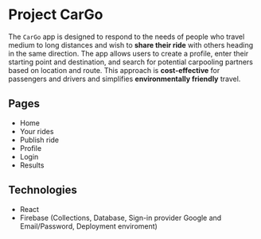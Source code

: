 # Project CarGo

The `CarGo` app is designed to respond to the needs of people who travel medium to long distances and wish to **share their ride** with others heading in the same direction. The app allows users to create a profile, enter their starting point and destination, and search for potential carpooling partners based on location and route. This approach is **cost-effective** for passengers and drivers and simplifies **environmentally friendly** travel.

## Pages
 * Home
 * Your rides
 * Publish ride
 * Profile
 * Login
 * Results


## Technologies
 * React
 * Firebase (Collections, Database, Sign-in provider Google and Email/Password, Deployment enviroment)
